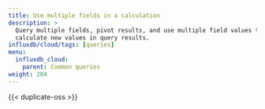 ```yaml
---
title: Use multiple fields in a calculation
description: >
  Query multiple fields, pivot results, and use multiple field values to
  calculate new values in query results.
influxdb/cloud/tags: [queries]
menu:
  influxdb_cloud:
    parent: Common queries
weight: 204
---
```


{{< duplicate-oss >}}